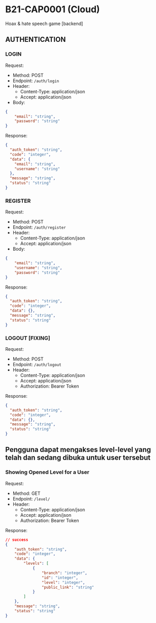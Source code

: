 # B21-CAP0001 (Cloud)
Hoax & hate speech game [backend]

## AUTHENTICATION

### LOGIN
Request:
- Method: POST
- Endpoint: `/auth/login`
- Header:
    - Content-Type: application/json
    - Accept: application/json
- Body:
```json
{
    "email": "string",
    "password": "string"
}
```

Response:
```json
{
  "auth_token": "string",
  "code": "integer",
  "data": {
    "email": "string",
    "username": "string"
  },
  "message": "string",
  "status": "string"
}
```

### REGISTER
Request:
- Method: POST
- Endpoint: `/auth/register`
- Header:
    - Content-Type: application/json
    - Accept: application/json
- Body:
```json
{
    "email": "string",
    "username": "string",
    "password": "string"
}
```

Response:
```json
{
  "auth_token": "string",
  "code": "integer",
  "data": {},
  "message": "string",
  "status": "string"
}
```

### LOGOUT [FIXING]
Request:
- Method: POST
- Endpoint: `/auth/logout`
- Header:
    - Content-Type: application/json
    - Accept: application/json
    - Authorization: Bearer Token

Response:
```json
{
  "auth_token": "string",
  "code": "integer",
  "data": {},
  "message": "string",
  "status": "string"
}
```

## Pengguna dapat mengakses level-level yang telah dan sedang dibuka untuk user tersebut

### Showing Opened Level for a User

Request:
- Method: GET
- Endpoint: `/level/`
- Header:
    - Content-Type: application/json
    - Accept: application/json
    - Authorization: Bearer Token

Response:
```json
// success
{
    "auth_token": "string",
    "code": "integer",
    "data": {
        "levels": [
            {
                "branch": "integer",
                "id": "integer",
                "level": "integer",
                "public_link": "string"
            }
        ]
    },
    "message": "string",
    "status": "string"
}
```
